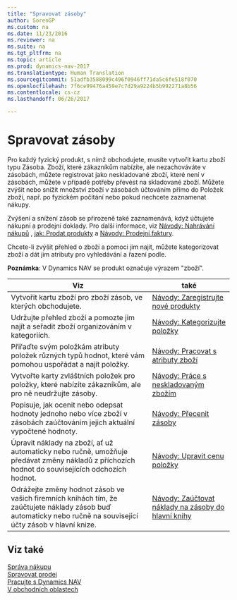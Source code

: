 ```yaml
---
title: "Spravovat zásoby"
author: SorenGP
ms.custom: na
ms.date: 11/23/2016
ms.reviewer: na
ms.suite: na
ms.tgt_pltfrm: na
ms.topic: article
ms.prod: dynamics-nav-2017
ms.translationtype: Human Translation
ms.sourcegitcommit: 51adfb3588099c496f0946ff71da5c6fe518f070
ms.openlocfilehash: 7f6ce99476a459e7c7d29a9224b5b992271a8b56
ms.contentlocale: cs-cz
ms.lasthandoff: 06/26/2017

---
```


# <a name="manage-inventory"></a>Spravovat zásoby
Pro každý fyzický produkt, s nímž obchodujete, musíte vytvořit kartu zboží typu Zásoba. Zboží, které zákazníkům nabízíte, ale nezachováváte v zásobách, můžete registrovat jako neskladované zboží, které není v zásobách, můžete v případě potřeby převést na skladované zboží. Můžete zvýšit nebo snížit množství zboží v zásobách účtováním přímo do Položek zboží, např. po fyzickém počítání nebo pokud nechcete zaznamenat nákupy.

Zvýšení a snížení zásob se přirozeně také zaznamenává, když účtujete nákupní a prodejní doklady. Pro další informace, viz [Návody: Nahrávání nákupů](purchasing-how-record-purchases.md) , [jak: Prodat produkty](sales-how-sell-products.md) a [Návody: Prodejní faktury](sales-how-invoice-sales.md).

Chcete-li zvýšit přehled o zboží a pomoci jim najít, můžete kategorizovat zboží a dát jim atributy pro vyhledávání a řazení podle.   

**Poznámka**: V Dynamics NAV se produkt označuje výrazem "zboží".

|Viz |také |
|---|----|
|Vytvořit kartu zboží pro zboží zásob, ve kterých obchodujete.|[Návody: Zaregistrujte nové produkty](inventory-how-register-new-products.md)|
|Udržujte přehled zboží a pomozte jim najít a seřadit zboží organizováním v kategoriích.|[Návody: Kategorizujte položky](inventory-how-categorize-items.md)|  
|Přiřaďte svým položkám atributy položek různých typů hodnot, které vám pomohou uspořádat a najít položky.|[Návody: Pracovat s atributy zboží](inventory-how-work-item-attributes.md)|
|Vytvořte karty zvláštních položek pro položky, které nabízíte zákazníkům, ale pro ně neudržujte zásoby.|[Návody: Práce s neskladovaným zbožím](inventory-how-work-nonstock-items.md)|
|Popisuje, jak ocenit nebo odepsat hodnoty jednoho nebo více zboží v zásobách zaúčtováním jejich aktuální vypočtené hodnoty.|[Návody: Přecenit zásoby](inventory-how-revalue-inventory.md)|
|Úpravit náklady na zboží, ať už automaticky nebo ručně, umožňuje předávat změny nákladů z příchozích hodnot do souvisejících odchozích hodnot.|[Návody: Upravit cenu položky](inventory-how-adjust-item-costs.md)|
|Odrážejte změny hodnot zásob ve vašich firemních knihách tím, že zaúčtujete náklady zásob buď automaticky nebo ručně na související účty zásob v hlavní knize.|[Návody: Zaúčtovat náklady na zásoby do hlavní knihy](inventory-how-post-inventory-cost-gl.md)|

## <a name="see-also"></a>Viz také  
[Správa nákupu](purchasing-manage-purchasing.md)  
[Spravovat prodej](sales-manage-sales.md)  
[Pracujte s Dynamics NAV](ui-work-product.md)  
[V obchodních oblastech](ui-across-business-areas.md)


